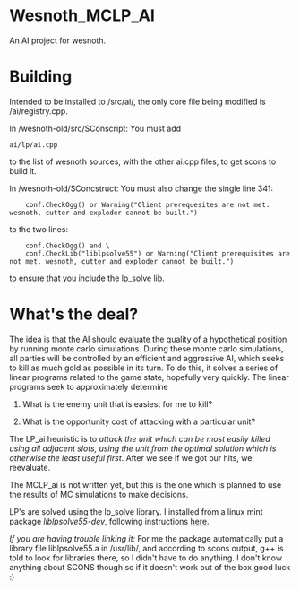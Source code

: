Wesnoth_MCLP_AI
===============

An AI project for wesnoth. 

Building
========

Intended to be installed to /src/ai/, the only core file being modified is /ai/registry.cpp. 

In /wesnoth-old/src/SConscript: You must add 

    ai/lp/ai.cpp 
    
to the list of wesnoth sources, with the other ai.cpp files, to get scons to build it.

In /wesnoth-old/SConcstruct: You must also change the single line 341:

        conf.CheckOgg() or Warning("Client prerequesites are not met. wesnoth, cutter and exploder cannot be built.")

to the two lines:

        conf.CheckOgg() and \
        conf.CheckLib("liblpsolve55") or Warning("Client prerequisites are not met. wesnoth, cutter and exploder cannot be built.")

to ensure that you include the lp_solve lib.

What's the deal?
================

The idea is that the AI should evaluate the quality of a hypothetical position by running monte carlo simulations. 
During these monte carlo simulations, all parties will be controlled by an efficient and aggressive AI, which seeks
to kill as much gold as possible in its turn. To do this, it solves a series of linear programs related to the game
state, hopefully very quickly. The linear programs seek to approximately determine

1) What is the enemy unit that is easiest for me to kill?

2) What is the opportunity cost of attacking with a particular unit?

The LP_ai heuristic is to *attack the unit which can be most easily killed using all adjacent slots, using the 
unit from the optimal solution which is otherwise the least useful first*. After we see if we got our hits, we reevaluate.

The MCLP_ai is not written yet, but this is the one which is planned to use the results of MC simulations to make decisions.

LP's are solved using the lp_solve library. I installed from a linux mint package *liblpsolve55-dev*, following instructions <a href="http://web.mit.edu/lpsolve/doc/Build.htm#Implicit linking with the lpsolve static library ">here</a>.

*If you are having trouble linking it:* For me the package automatically put a library file liblpsolve55.a in /usr/lib/, and according to scons output, g++ is told to look for libraries there, so I didn't have to do anything. I don't know anything about SCONS though so if it doesn't work out of the box good luck :)

